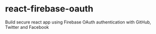 # react-firebase-oauth
Build secure react app using Firebase OAuth authentication with GitHub, Twitter and Facebook
